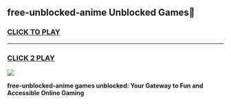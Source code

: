 
## free-unblocked-anime Unblocked Games👋
<h3>
<a href="https://news.freeplayer.one?title=free-unblocked-anime&ref=16F">CLICK TO PLAY</a></h3>
<hr>

<h3>
<a href="https://news.freeplayer.one?title=free-unblocked-anime&ref=16F">CLICK 2 PLAY</a>
  
</h3>

<a href="https://news.freeplayer.one?title=free-unblocked-anime&ref=16F/"><img src="https://clearcache.store/games.png"></a>


**free-unblocked-anime games unblocked: Your Gateway to Fun and Accessible Online Gaming**
